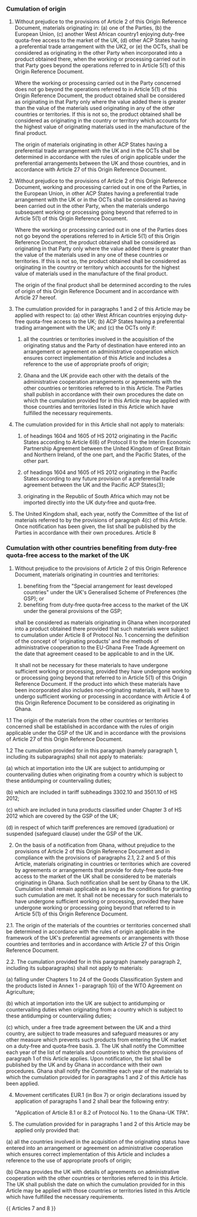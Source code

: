 ### Cumulation of origin

1. Without prejudice to the provisions of Article 2 of this Origin Reference Document, materials originating in: (a) one of the Parties, (b) the European Union, (c) another West African country1 enjoying duty-free quota-free access to the market of the UK, (d) other ACP States having a preferential trade arrangement with the UK2, or (e) the OCTs, shall be considered as originating in the other Party when incorporated into a product obtained there, when the working or processing carried out in that Party goes beyond the operations referred to in Article 5(1) of this Origin Reference Document.

    Where the working or processing carried out in the Party concerned does not go beyond the operations referred to in Article 5(1) of this Origin Reference Document, the product obtained shall be considered as originating in that Party only where the value added there is greater than the value of the materials used originating in any of the other countries or territories. If this is not so, the product obtained shall be considered as originating in the country or territory which accounts for the highest value of originating materials used in the manufacture of the final product.

    The origin of materials originating in other ACP States having a preferential trade arrangement with the UK and in the OCTs shall be determined in accordance with the rules of origin applicable under the preferential arrangements between the UK and those countries, and in accordance with Article 27 of this Origin Reference Document.

2. Without prejudice to the provisions of Article 2 of this Origin Reference Document, working and processing carried out in one of the Parties, in the European Union, in other ACP States having a preferential trade arrangement with the UK or in the OCTs shall be considered as having been carried out in the other Party, when the materials undergo subsequent working or processing going beyond that referred to in Article 5(1) of this Origin Reference Document.

    Where the working or processing carried out in one of the Parties does not go beyond the operations referred to in Article 5(1) of this Origin Reference Document, the product obtained shall be considered as originating in that Party only where the value added there is greater than the value of the materials used in any one of these countries or territories. If this is not so, the product obtained shall be considered as originating in the country or territory which accounts for the highest value of materials used in the manufacture of the final product.

    The origin of the final product shall be determined according to the rules of origin of this Origin Reference Document and in accordance with Article 27 hereof.

3. The cumulation provided for in paragraphs 1 and 2 of this Article may be applied with respect to: (a) other West African countries enjoying duty-free quota-free access to the UK; (b) ACP States having a preferential trading arrangement with the UK; and (c) the OCTs only if:

   1. all the countries or territories involved in the acquisition of the originating status and the Party of destination have entered into an arrangement or agreement on administrative cooperation which ensures correct implementation of this Article and includes a reference to the use of appropriate proofs of origin;

   2. Ghana and the UK provide each other with the details of the administrative cooperation arrangements or agreements with the other countries or territories referred to in this Article. The Parties shall publish in accordance with their own procedures the date on which the cumulation provided for in this Article may be applied with those countries and territories listed in this Article which have fulfilled the necessary requirements.

4. The cumulation provided for in this Article shall not apply to materials:

   1. of headings 1604 and 1605 of HS 2012 originating in the Pacific States according to Article 6(6) of Protocol II to the Interim Economic Partnership Agreement between the United Kingdom of Great Britain and Northern Ireland, of the one part, and the Pacific States, of the other part.

   2. of headings 1604 and 1605 of HS 2012 originating in the Pacific States according to any future provision of a preferential trade agreement between the UK and the Pacific ACP States(3);

   3. originating in the Republic of South Africa which may not be imported directly into the UK duty‐free and quota‐free.

5. The United Kingdom shall, each year, notify the Committee of the list of materials referred to by the provisions of paragraph 4(c) of this Article. Once notification has been given, the list shall be published by the Parties in accordance with their own procedures.
Article 8

### Cumulation with other countries benefiting from duty-free quota-free access to the market of the UK

1. Without prejudice to the provisions of Article 2 of this Origin Reference Document, materials originating in countries and territories:
   1. benefiting from the "Special arrangement for least developed countries" under the UK's Generalised Scheme of Preferences (the GSP); or
   2. benefiting from duty‐free quota‐free access to the market of the UK under the general provisions of the GSP;

    shall be considered as materials originating in Ghana when incorporated into a product obtained there provided that such materials were subject to cumulation under Article 8 of Protocol No. 1 concerning the definition of the concept of 'originating products' and the methods of administrative cooperation to the EU-Ghana Free Trade Agreement on the date that agreement ceased to be applicable to and in the UK.

    It shall not be necessary for these materials to have undergone sufficient working or processing, provided they have undergone working or processing going beyond that referred to in Article 5(1) of this Origin Reference Document. If the product into which these materials have been incorporated also includes non‐originating materials, it will have to undergo sufficient working or processing in accordance with Article 4 of this Origin Reference Document to be considered as originating in Ghana.

1.1 The origin of the materials from the other countries or territories concerned shall be established in accordance with the rules of origin applicable under the GSP of the UK and in accordance with the provisions of Article 27 of this Origin Reference Document.

1.2 The cumulation provided for in this paragraph (namely paragraph 1, including its subparagraphs) shall not apply to materials:

(a) which at importation into the UK are subject to antidumping or countervailing duties when originating from a country which is subject to these antidumping or countervailing duties;

(b) which are included in tariff subheadings 3302.10 and 3501.10 of HS 2012;

(c) which are included in tuna products classified under Chapter 3 of HS 2012 which are covered by the GSP of the UK;

(d) in respect of which tariff preferences are removed (graduation) or suspended (safeguard clause) under the GSP of the UK.

2. On the basis of a notification from Ghana, without prejudice to the provisions of Article 2 of this Origin Reference Document and in compliance with the provisions of paragraphs 2.1, 2.2 and 5 of this Article, materials originating in countries or territories which are covered by agreements or arrangements that provide for duty-free quota-free access to the market of the UK shall be considered to be materials originating in Ghana. Such notification shall be sent by Ghana to the UK. Cumulation shall remain applicable as long as the conditions for granting such cumulation are met. It shall not be necessary for such materials to have undergone sufficient working or processing, provided they have undergone working or processing going beyond that referred to in Article 5(1) of this Origin Reference Document.

2.1. The origin of the materials of the countries or territories concerned shall be determined in accordance with the rules of origin applicable in the framework of the UK's preferential agreements or arrangements with those countries and territories and in accordance with Article 27 of this Origin Reference Document.

2.2. The cumulation provided for in this paragraph (namely paragraph 2, including its subparagraphs) shall not apply to materials:

(a) falling under Chapters 1 to 24 of the Goods Classification System and the products listed in Annex 1 ‐ paragraph 1(ii) of the WTO Agreement on Agriculture;

(b) which at importation into the UK are subject to antidumping or countervailing duties when originating from a country which is subject to these antidumping or countervailing duties; 

(c) which, under a free trade agreement between the UK and a third country, are subject to trade measures and safeguard measures or any other measure which prevents such products from entering the UK market on a duty‐free and quota‐free basis.
3. The UK shall notify the Committee each year of the list of materials and countries to which the provisions of paragraph 1 of this Article applies. Upon notification, the list shall be published by the UK and by Ghana in accordance with their own procedures. Ghana shall notify the Committee each year of the materials to which the cumulation provided for in paragraphs 1 and 2 of this Article has been applied.

4. Movement certificates EUR.1 (in Box 7) or origin declarations issued by application of paragraphs 1 and 2 shall bear the following entry:

    "Application of Article 8.1 or 8.2 of Protocol No. 1 to the Ghana-UK TPA".
5. The cumulation provided for in paragraphs 1 and 2 of this Article may be applied only provided that:

(a) all the countries involved in the acquisition of the originating status have entered into an arrangement or agreement on administrative cooperation which ensures correct implementation of this Article and includes a reference to the use of appropriate proofs of origin;

(b) Ghana provides the UK with details of agreements on administrative cooperation with the other countries or territories referred to in this Article. The UK shall publish the date on which the cumulation provided for in this Article may be applied with those countries or territories listed in this Article which have fulfilled the necessary requirements.

{{ Articles 7 and 8 }}
